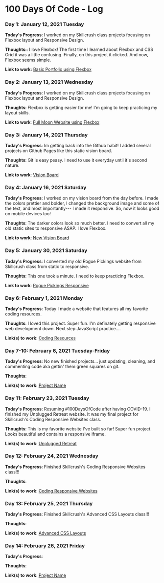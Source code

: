 # 100 Days Of Code - Log

### Day 1: January 12, 2021 Tuesday

**Today's Progress**: I worked on my Skillcrush class projects focusing on Flexbox layout and Responsive Design.

**Thoughts:**: I love Flexbox! The first time I learned about Flexbox and CSS Grid it was a little confusing. Finally, on this project it clicked. And now, Flexbox seems simple.

**Link to work:** [Basic Portfolio using Flexbox](https://t.co/SbGCVxgQBr?amp=1)

### Day 2: January 13, 2021 Wednesday

**Today's Progress**: I worked on my Skillcrush class projects focusing on Flexbox layout and Responsive Design.

**Thoughts**: Flexbox is getting easier for me! I'm going to keep practicing my layout skills.

**Link to work**: [Full Moon Website using Flexbox](https://t.co/ZTSDxruN28?amp=1)

### Day 3: January 14, 2021 Thursday

**Today's Progress**: Im getting back into the Github habit! I added several projects on Github Pages like this static vision board.

**Thoughts**: Git is easy peasy. I need to use it everyday until it's second nature.

**Link to work**: [Vision Board](https://kirstendarling.github.io/vision-board/)

### Day 4: January 16, 2021 Saturday

**Today's Progress**: I worked on my vision board from the day before. I made the colors prettier and bolder, I changed the background image and some of the text, and most importantly--- I made it responsive. So, now it looks good on mobile devices too!

**Thoughts**: The darker colors look so much better. I need to convert all my old static sites to responsive ASAP. I love Flexbox.

**Link to work**: [New Vision Board](https://kirstendarling.github.io/new-vision-board/)

### Day 5: January 30, 2021 Saturday

**Today's Progress**: I converted my old Rogue Pickings website from Skillcrush class from static to responsive.

**Thoughts**: This one took a minute. I need to keep practicing Flexbox.

**Link to work**: [Rogue Pickings Responsive](https://kirstendarling.github.io/rogue-pickings-responsive/)

### Day 6: February 1, 2021 Monday

**Today's Progress**: Today I made a website that features all my favorite coding resources.

**Thoughts**: I loved this project. Super fun. I'm definately getting responsive web development down. Next step JavaScript practice....

**Link(s) to work**: [Coding Resources](https://kirstendarling.github.io/105-coding-resources/)

### Day 7-10: February 6, 2021 Tuesday-Friday

**Today's Progress**: No new finished projects... just updating, cleaning, and commenting code aka gettin' them green squares on git.

**Thoughts**:

**Link(s) to work**: [Project Name]()

### Day 11: February 23, 2021 Tuesday

**Today's Progress**: Resuming #100DaysOfCode after having COVID-19. I finished my Unplugged Retreat website. It was my final project for Skillcrush's Coding Responsive Websites class.

**Thoughts**: This is my favorite website I've built so far! Super fun project. Looks beautiful and contains a responsive iframe.

**Link(s) to work**: [Unplugged Retreat](https://kirstendarling.github.io/unplugged-retreat/index.html)

### Day 12: February 24, 2021 Wednesday

**Today's Progress**: Finished Skillcrush's Coding Responsive Websites class!!!

**Thoughts**:

**Link(s) to work**: [Coding Responsive Websites](https://twitter.com/kdarling93/status/1364627385736306693)

### Day 13: February 25, 2021 Thursday

**Today's Progress**: Finished Skillcrush's Advanced CSS Layouts class!!!

**Thoughts**:

**Link(s) to work**: [Advanced CSS Layouts](https://twitter.com/kdarling93/status/1365115862030704640)

### Day 14: February 26, 2021 Friday

**Today's Progress**:

**Thoughts**:

**Link(s) to work**: [Project Name](link.com)
